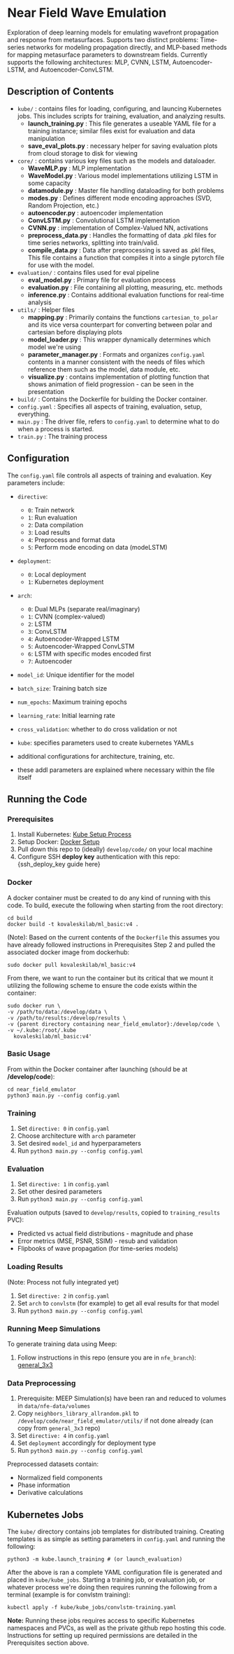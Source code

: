 # Near Field Wave Emulation

Exploration of deep learning models for emulating wavefront propagation and response from metasurfaces. Supports two distinct problems: Time-series networks for modeling propagation directly, and MLP-based methods for mapping metasurface parameters to downstream fields. Currently supports the following architectures: MLP, CVNN, LSTM, Autoencoder-LSTM, and Autoencoder-ConvLSTM.

## Description of Contents

- `kube/` : contains files for loading, configuring, and launcing Kubernetes jobs. This includes scripts for training, evaluation, and analyzing results.
  - **launch_training.py** : This file generates a useable YAML file for a training instance; similar files exist for evaluation and data manipulation
  - **save_eval_plots.py** : necessary helper for saving evaluation plots from cloud storage to disk for viewing
- `core/` : contains various key files such as the models and dataloader.
  - **WaveMLP.py** : MLP implementation
  - **WaveModel.py** : Various model implementations utilizing LSTM in some capacity
  - **datamodule.py** : Master file handling dataloading for both problems
  - **modes.py** : Defines different mode encoding approaches (SVD, Random Projection, etc.)
  - **autoencoder.py** : autoencoder implementation
  - **ConvLSTM.py** : Convolutional LSTM implementation
  - **CVNN.py** : implementation of Complex-Valued NN, activations
  - **preprocess_data.py** : Handles the formatting of data .pkl files for time series networks, splitting into train/valid.
  - **compile_data.py** : Data after preprocessing is saved as .pkl files, This file contains a function that compiles it into a single pytorch file for use with the model.
- `evaluation/` : contains files used for eval pipeline
  - **eval_model.py** : Primary file for evaluation process
  - **evaluation.py** : File containing all plotting, measuring, etc. methods
  - **inference.py** : Contains additional evaluation functions for real-time analysis
- `utils/` : Helper files
  - **mapping.py** : Primarily contains the functions `cartesian_to_polar` and its vice versa counterpart for converting between polar and cartesian before displaying plots
  - **model_loader.py** : This wrapper dynamically determines which model we're using
  - **parameter_manager.py** : Formats and organizes `config.yaml` contents in a manner consistent with the needs of files which reference them such as the model, data module, etc.
  - **visualize.py** : contains implementation of plotting function that shows animation of field progression - can be seen in the presentation
- `build/` : Contains the Dockerfile for building the Docker container.
- `config.yaml` : Specifies all aspects of training, evaluation, setup, everything.
- `main.py` : The driver file, refers to `config.yaml` to determine what to do when a process is started.
- `train.py` : The training process

## Configuration

The `config.yaml` file controls all aspects of training and evaluation. Key parameters include:

- `directive`: 
  - `0`: Train network
  - `1`: Run evaluation
  - `2`: Data compilation
  - `3`: Load results
  - `4`: Preprocess and format data
  - `5`: Perform mode encoding on data (modeLSTM)

- `deployment`: 
  - `0`: Local deployment
  - `1`: Kubernetes deployment

- `arch`:
  - `0`: Dual MLPs (separate real/imaginary)
  - `1`: CVNN (complex-valued)
  - `2`: LSTM
  - `3`: ConvLSTM
  - `4`: Autoencoder-Wrapped LSTM
  - `5`: Autoencoder-Wrapped ConvLSTM
  - `6`: LSTM with specific modes encoded first
  - `7`: Autoencoder

- `model_id`: Unique identifier for the model
- `batch_size`: Training batch size
- `num_epochs`: Maximum training epochs
- `learning_rate`: Initial learning rate
- `cross_validation`: whether to do cross validation or not
- `kube`: specifies parameters used to create kubernetes YAMLs
- additional configurations for architecture, training, etc.
- these addl parameters are explained where necessary within the file itself

## Running the Code

### Prerequisites

1. Install Kubernetes: [Kube Setup Process](https://github.com/Kovaleski-Research-Lab/Global-Lab-Repo/blob/main/sops/software_development/kubernetes.md)
2. Setup Docker: [Docker Setup](https://github.com/Kovaleski-Research-Lab/Global-Lab-Repo/blob/main/sops/software_development/docker.md)
3. Pull down this repo to (ideally) `develop/code/` on your local machine
4. Configure SSH **deploy key** authentication with this repo: {ssh_deploy_key guide here}

### Docker

A docker container must be created to do any kind of running with this code. To build, execute the following when starting from the root directory:

```
cd build
docker build -t kovaleskilab/ml_basic:v4 .
```

(Note): Based on the current contents of the `Dockerfile` this assumes you have already followed instructions in Prerequisites Step 2 and pulled the associated docker image from dockerhub:
```
sudo docker pull kovaleskilab/ml_basic:v4
```

From there, we want to run the container but its critical that we mount it utilizing the following scheme to ensure the code exists within the container:

```
sudo docker run \
-v /path/to/data:/develop/data \
-v /path/to/results:/develop/results \
-v {parent directory containing near_field_emulator}:/develop/code \
-v ~/.kube:/root/.kube
  kovaleskilab/ml_basic:v4'
```

### Basic Usage

From within the Docker container after launching (should be at **/develop/code**):

```
cd near_field_emulator
python3 main.py --config config.yaml
```

### Training

1. Set `directive: 0` in `config.yaml`
2. Choose architecture with `arch` parameter
3. Set desired `model_id` and hyperparameters
4. Run `python3 main.py --config config.yaml`

### Evaluation

1. Set `directive: 1` in `config.yaml`
2. Set other desired parameters
3. Run `python3 main.py --config config.yaml`

Evaluation outputs (saved to `develop/results`, copied to `training_results` PVC):
- Predicted vs actual field distributions - magnitude and phase
- Error metrics (MSE, PSNR, SSIM) - resub and validation
- Flipbooks of wave propagation (for time-series models)

### Loading Results

(Note: Process not fully integrated yet)

1. Set `directive: 2` in `config.yaml`
2. Set `arch` to `convlstm` (for example) to get all eval results for that model
3. Run `python3 main.py --config config.yaml`

### Running Meep Simulations

To generate training data using Meep:

1. Follow instructions in this repo (ensure you are in `nfe_branch`): [general_3x3](https://github.com/Kovaleski-Research-Lab/general_3x3/tree/nfe_branch?tab=readme-ov-file)

### Data Preprocessing

1. Prerequisite: MEEP Simulation(s) have been ran and reduced to volumes in `data/nfe-data/volumes`
2. Copy `neighbors_library_allrandom.pkl` to `/develop/code/near_field_emulator/utils/` if not done already (can copy from `general_3x3` repo)
3. Set `directive: 4` in `config.yaml`
4. Set `deployment` accordingly for deployment type
5. Run `python3 main.py --config config.yaml`

Preprocessed datasets contain:
- Normalized field components
- Phase information
- Derivative calculations

## Kubernetes Jobs

The `kube/` directory contains job templates for distributed training. Creating templates is as simple as setting parameters in `config.yaml` and running the following:

```
python3 -m kube.launch_training # (or launch_evaluation)
```

After the above is ran a complete YAML configuration file is generated and placed in `kube/kube_jobs`. Starting a training job, or evaluation job, or whatever process we're doing then requires running the following from a terminal (example is for convlstm training):

```
kubectl apply -f kube/kube_jobs/convlstm-training.yaml
```

**Note:** Running these jobs requires access to specific Kubernetes namespaces and PVCs, as well as the private github repo hosting this code. Instructions for setting up required permissions are detailed in
the Prerequisites section above.